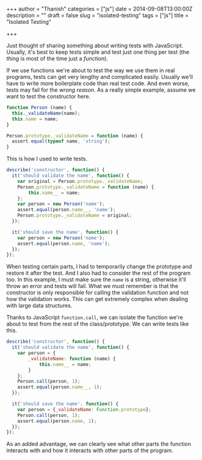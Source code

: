 +++
author = "Thanish"
categories = ["js"]
date = 2014-09-08T13:00:00Z
description = ""
draft = false
slug = "isolated-testing"
tags = ["js"]
title = "Isolated Testing"

+++


Just thought of sharing something about writing tests with  JavaScript. Usually, it's best to keep tests simple and test just one  thing per test (the _thing_ is most of the time just a _function_).

If we use functions we're about to test the way we use them in real  programs, tests can get very lengthy and complicated easily. Usually  we'll have to write more boilerplate code than real test code. And even  worse, tests may fail for the _wrong reason_. As a really simple example, assume we want to test the constructor here.

```js
function Person (name) {
  this._validateName(name);
  this.name = name;
}

Person.prototype._validateName = function (name) {
  assert.equal(typeof name, 'string');
}
```

This is how I used to write tests.

```js
describe('constructor', function() {
  it('should validate the name', function() {
    var original = Person.prototype._validateName;
    Person.prototype._validateName = function (name) {
        this.name__ = name;
    };
    var person = new Person('name');
    assert.equal(person.name__, 'name');
    Person.prototype._validateName = original;
  });

  it('should save the name', function() {
    var person = new Person('name');
    assert.equal(person.name, 'name');
  });
});
```

When testing certain parts, I had to temporarily change the prototype  and restore it after the test. And I also had to consider the rest of  the program too. In this example, I must make sure the `name` is a string, otherwise it'll throw an error and tests will fail. What  we must remember is that the constructor is only responsible for calling  the validation function and not how the validation works. This can get  extremely complex when dealing with large data structures.

Thanks to JavaScript `function.call`, we can isolate the function we're about to test from the rest of the class/prototype. We can write tests like this.

```js
describe('constructor', function() {
  it('should validate the name', function() {
    var person = {
        _validateName: function (name) {
            this.name__ = name;
        }
    };
    Person.call(person, 1);
    assert.equal(person.name__, 1);
  });

  it('should save the name', function() {
    var person = {_validateName: Function.prototype};
    Person.call(person, 1);
    assert.equal(person.name, 1);
  });
});
```

As an added advantage, we can clearly see what other parts the  function interacts with and how it interacts with other parts of the  program.

